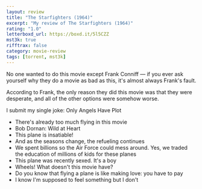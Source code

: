 ```yaml
---
layout: review
title: "The Starfighters (1964)"
excerpt: "My review of The Starfighters (1964)"
rating: "1.0"
letterboxd_url: https://boxd.it/5l5CZZ
mst3k: true
rifftrax: false
category: movie-review
tags: [torrent, mst3k]
---
```


No one wanted to do this movie except Frank Conniff — if you ever ask yourself why they do a movie as bad as this, it's almost always Frank's fault.

According to Frank, the only reason they did this movie was that they were desperate, and all of the other options were somehow worse.

I submit my single joke: Only Angels Have Plot

- There's already too much flying in this movie
- Bob Dornan: Wild at Heart
- This plane is insatiable!
- And as the seasons change, the refueling continues
- We spent billions so the Air Force could mess around. Yes, we traded the education of millions of kids for these planes
- This plane was recently sexed. It's a boy
- Wheels! What doesn't this movie have?
- Do you know that flying a plane is like making love: you have to pay
- I know I'm supposed to feel something but I don't
